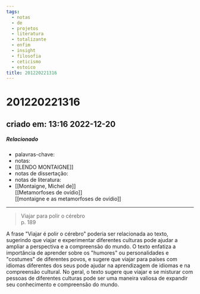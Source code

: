 ```yaml
---
tags:
  - notas
  - de
  - projetos
  - literatura
  - totalizante
  - enfim
  - insight
  - filosofia
  - ceticismo
  - estoico
title: 201220221316
---
```


# 201220221316

## criado em: 13:16 2022-12-20

##### Relacionado

- palavras-chave: 
- notas: 
- [[LENDO MONTAIGNE]]
- notas de dissertação:
- notas de literatura: 
- [[Montaigne, Michel de]]  
[[Metamorfoses de ovídio]]  
[[montaigne e as metamorfoses de ovídio]]

---

>Viajar para polir o cérebro  
p. 189

A frase "Viajar é polir o cérebro" poderia ser relacionada ao texto, sugerindo que viajar e experimentar diferentes culturas pode ajudar a ampliar a perspectiva e a compreensão do mundo. O texto enfatiza a importância de aprender sobre os "humores" ou personalidades e "costumes" de diferentes povos, e sugere que viajar para países com idiomas diferentes dos seus pode ajudar na aprendizagem de idiomas e na compreensão cultural. No geral, o texto sugere que viajar e se misturar com pessoas de diferentes culturas pode ser uma maneira valiosa de expandir seu conhecimento e compreensão do mundo.
